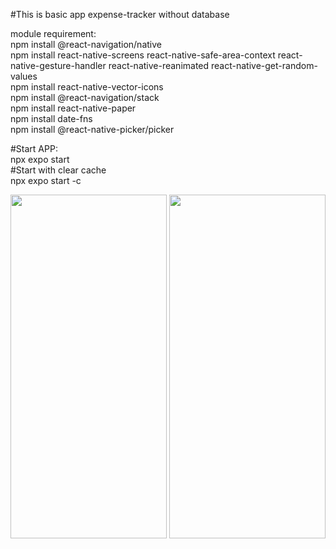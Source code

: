 #This is basic app expense-tracker without database<br>

module requirement:<br>
npm install @react-navigation/native<br>
npm install react-native-screens react-native-safe-area-context react-native-gesture-handler react-native-reanimated react-native-get-random-values<br>
npm install react-native-vector-icons<br>
npm install @react-navigation/stack<br>
npm install react-native-paper<br>
npm install date-fns<br>
npm install @react-native-picker/picker<br>

#Start APP:<br>
npx expo start <br>
#Start with clear cache<br>
npx expo start -c

<img src="https://github.com/user-attachments/assets/db2ca91d-4e45-44dd-86e4-5a1b766ed09c" width="250" height="550">
<img src="https://github.com/user-attachments/assets/84a196b6-0ddf-4394-b820-0049b765dbf9" width="250" height="550">


